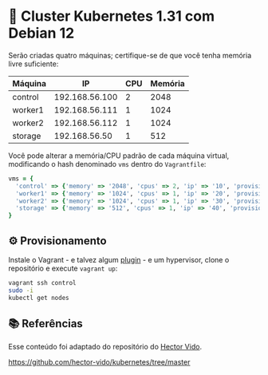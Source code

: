 # 🚀 Cluster Kubernetes 1.31 com Debian 12

Serão criadas quatro máquinas; certifique-se de que você tenha memória livre suficiente:

| Máquina | IP             | CPU | Memória |
|------------|-------------------|--------|-----------|
| control    | 192.168.56.100     |   2    |    2048   |
| worker1    | 192.168.56.111     |   1    |    1024   |
| worker2    | 192.168.56.112     |   1    |    1024   |
| storage    | 192.168.56.50      |   1    |     512   |

Você pode alterar a memória/CPU padrão de cada máquina virtual, modificando o hash denominado `vms` dentro do `Vagrantfile`:

```ruby
vms = {
  'control' => {'memory' => '2048', 'cpus' => 2, 'ip' => '10', 'provision' => 'control.sh'},
  'worker1' => {'memory' => '1024', 'cpus' => 1, 'ip' => '20', 'provision' => 'worker.sh'},
  'worker2' => {'memory' => '1024', 'cpus' => 1, 'ip' => '30', 'provision' => 'worker.sh'},
  'storage' => {'memory' => '512', 'cpus' => 1, 'ip' => '40', 'provision' => 'storage.sh'}
}
```

## ⚙️ Provisionamento

Instale o Vagrant - e talvez algum [plugin](https://vagrant-lists.github.io/) - e um hypervisor, clone o repositório e execute `vagrant up`:

```bash
vagrant ssh control
sudo -i
kubectl get nodes
```

## 📚 Referências

Esse conteúdo foi adaptado do repositório do [Hector Vido](https://github.com/hector-vido/).

https://github.com/hector-vido/kubernetes/tree/master
```
